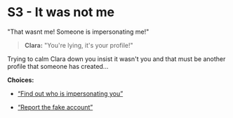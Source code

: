 # S3 - It was not me #
"That wasnt me! Someone is impersonating me!"
> **Clara:** "You're lying, it's your profile!"

Trying to calm Clara down you insist it wasn't you and that must be another profile that someone has created...

**Choices:**
- [“Find out who is impersonating you”](section4A_split.md#denial)

- [“Report the fake account”](/Final%20Proyect/section4A_split.md)